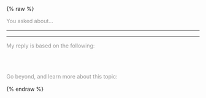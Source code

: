 ---
---

{% raw %}
<style>
  .btn-group * {
    box-shadow: none !important;
  }
  #reload-btn {
    margin-left: 0.5em;
  }
  .phrase {
    font-size: .875rem;
    line-height: 1.2;
    margin: 1rem auto;
    color: #999;
  }
  .miso-list {
    --miso-list-item-height: 7rem;
    --miso-list-item-gap: 0.65rem;
    --miso-list-description-lines: 3;
  }
</style>
<section>
  <miso-ask>
    <miso-query></miso-query>
  </miso-ask>
</section>
<section>
  <miso-ask visible-when="ready">
    <div class="phrase">You asked about...</div>
    <miso-question></miso-question>
    <hr>
    <miso-answer></miso-answer>
    <miso-feedback></miso-feedback>
    <hr>
    <div class="phrase">My reply is based on the following:</div>
    <miso-sources></miso-sources>
    <div class="phrase" style="margin-top: 4rem;">Go beyond, and learn more about this topic:</div>
    <miso-related-resources></miso-related-resources>
  </miso-ask>
</section>
<script>
const misocmd = window.misocmd || (window.misocmd = []);
misocmd.push(async () => {
  // TODO: better timing management
  window.helpers.fetch.intercept({
    request: (request) => {
      // add header to force markdown response
      request.headers.append('x-answer-format', 'markdown');
      return request;
    }
  });
  MisoClient.plugins.use('std:ui');
  const client = new MisoClient({
    apiKey: '...',
    apiHost: 'http://localhost:9901/api',
  });
});
</script>
{% endraw %}
